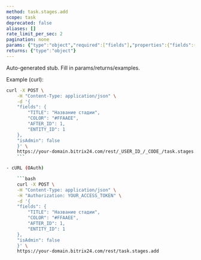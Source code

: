 ```yaml
---
method: task.stages.add
scope: task
deprecated: false
aliases: []
rate_limit_per_sec: 2
pagination: none
params: {"type":"object","required":["fields"],"properties":{"fields":{"type":"object"}}}
returns: {"type":"object"}
---
```


Auto-generated stub. Fill in params/returns/examples.

Example (curl):

```bash
curl -X POST \
    -H "Content-Type: application/json" \
    -d '{
    "fields": {
        "TITLE": "Название стадии",
        "COLOR": "#FFAAEE",
        "AFTER_ID": 1,
        "ENTITY_ID": 1
    },
    "isAdmin": false
    }' \
    https://your-domain.bitrix24.com/rest/_USER_ID_/_CODE_/task.stages.add
    ```

- cURL (OAuth)

    ```bash
    curl -X POST \
    -H "Content-Type: application/json" \
    -H "Authorization: YOUR_ACCESS_TOKEN" \
    -d '{
    "fields": {
        "TITLE": "Название стадии",
        "COLOR": "#FFAAEE",
        "AFTER_ID": 1,
        "ENTITY_ID": 1
    },
    "isAdmin": false
    }' \
    https://your-domain.bitrix24.com/rest/task.stages.add
```
